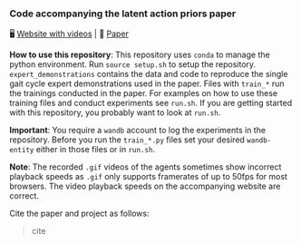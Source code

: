### Code accompanying the latent action priors paper

🖥️ [Website with videos](https://sites.google.com/view/latent-action-priors) | 📄 [Paper]()

**How to use this repository**: This repository uses `conda` to manage the python environment. Run `source setup.sh` to setup the repository. `expert_demonstrations` contains the data and code to reproduce the single gait cycle expert demonstrations used in the paper. Files with `train_*` run the trainings conducted in the paper. For examples on how to use these training files and conduct experiments see `run.sh`. If you are getting started with this repository, you probably want to look at `run.sh`.

**Important**: You require a `wandb` account to log the experiments in the repository. Before you run the `train_*.py` files set your desired `wandb-entity` either in those files or in `run.sh`.


**Note**: The recorded `.gif` videos of the agents sometimes show incorrect playback speeds as `.gif` only supports framerates of up to 50fps for most browsers. The video playback speeds on the accompanying website are correct.

Cite the paper and project as follows:
> cite
